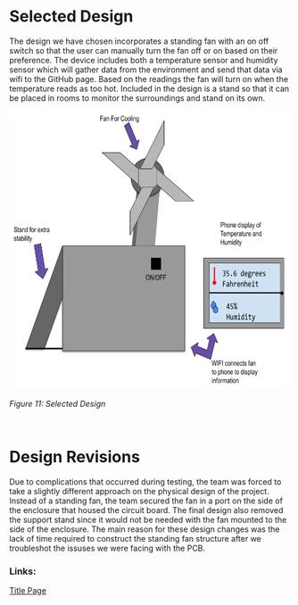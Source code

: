 # Selected Design

The design we have chosen incorporates a standing fan with an on off switch so that the user
can manually turn the fan off or on based on their preference. The device includes both a
temperature sensor and humidity sensor which will gather data from the environment
and send that data via wifi to the GitHub page. Based on the readings the fan will turn
on when the temperature reads as too hot. Included in the design is a stand so that it can be
placed in rooms to monitor the surroundings and stand on its own.


<img src="https://raw.githubusercontent.com/ASU-EGR314-Team-302/ASU-EGR314-Team-302.gitgub.io/main/docs/assets/images/SelectedDesign.png" witdth="500" height="500">

_Figure 11: Selected Design_

<br>

# Design Revisions

Due to complications that occurred during testing, the team was forced to take a slightly different approach on the physical design of the project. Instead of a standing fan, the team secured the fan in a port on the side of the enclosure that housed the circuit board. The final design also removed the support stand since it would not be needed with the fan mounted to the side of the enclosure. The main reason for these design changes was the lack of time required to construct the standing fan structure after we troubleshot the issuses we were facing with the PCB.

<!--
Add picture of physical project.
-->


### Links:

[Title Page](index.md)